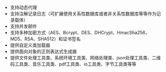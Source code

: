 
<ul>
<li>
支持动态代理
</li>
<li>
支持注解记录日志（可扩展使用关系性数据库或者非关系性数据库等等作为记录载体）
</li>
<li>
支持并发邮件
</li>
<li>
支持多种加密方式（AES、Bcrypt、DES、DHCrypt、HmacSha256、MD5、RSA、SHA512）和证书签名
</li>
<li>
提供自定义类加载器
</li>
<li>
提供面向对象的正则表达式生成器
</li>
<li>
提供文件处理工具类、系统环境工具类、网络处理类、json处理工具类、二维码工具类、音乐工具类、pdf工具类、io工具类、字节工具类等等
</li>
</ul>
